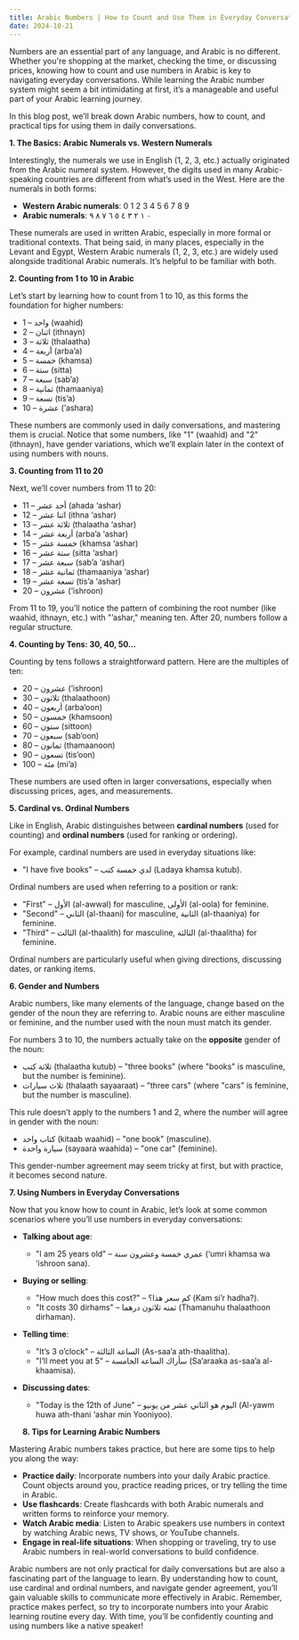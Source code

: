 ```yaml
---
title: Arabic Numbers | How to Count and Use Them in Everyday Conversations
date: 2024-10-21
---
```


Numbers are an essential part of any language, and Arabic is no different. Whether you're shopping at the market, checking the time, or discussing prices, knowing how to count and use numbers in Arabic is key to navigating everyday conversations. While learning the Arabic number system might seem a bit intimidating at first, it’s a manageable and useful part of your Arabic learning journey.

In this blog post, we’ll break down Arabic numbers, how to count, and practical tips for using them in daily conversations.

**1. The Basics: Arabic Numerals vs. Western Numerals**

Interestingly, the numerals we use in English (1, 2, 3, etc.) actually originated from the Arabic numeral system. However, the digits used in many Arabic-speaking countries are different from what’s used in the West. Here are the numerals in both forms:

- **Western Arabic numerals**: 0 1 2 3 4 5 6 7 8 9
- **Arabic numerals**: ٠ ١ ٢ ٣ ٤ ٥ ٦ ٧ ٨ ٩

These numerals are used in written Arabic, especially in more formal or traditional contexts. That being said, in many places, especially in the Levant and Egypt, Western Arabic numerals (1, 2, 3, etc.) are widely used alongside traditional Arabic numerals. It’s helpful to be familiar with both.

**2. Counting from 1 to 10 in Arabic**

Let’s start by learning how to count from 1 to 10, as this forms the foundation for higher numbers:

- 1 – واحد (waahid)
- 2 – اثنان (ithnayn)
- 3 – ثلاثة (thalaatha)
- 4 – أربعة (arba’a)
- 5 – خمسة (khamsa)
- 6 – ستة (sitta)
- 7 – سبعة (sab’a)
- 8 – ثمانية (thamaaniya)
- 9 – تسعة (tis’a)
- 10 – عشرة (’ashara)

These numbers are commonly used in daily conversations, and mastering them is crucial. Notice that some numbers, like "1" (waahid) and "2" (ithnayn), have gender variations, which we’ll explain later in the context of using numbers with nouns.

**3. Counting from 11 to 20**

Next, we’ll cover numbers from 11 to 20:

- 11 – أحد عشر (ahada ‘ashar)
- 12 – اثنا عشر (ithna ‘ashar)
- 13 – ثلاثة عشر (thalaatha ‘ashar)
- 14 – أربعة عشر (arba’a ‘ashar)
- 15 – خمسة عشر (khamsa ‘ashar)
- 16 – ستة عشر (sitta ‘ashar)
- 17 – سبعة عشر (sab’a ‘ashar)
- 18 – ثمانية عشر (thamaaniya ‘ashar)
- 19 – تسعة عشر (tis’a ‘ashar)
- 20 – عشرون (’ishroon)

From 11 to 19, you’ll notice the pattern of combining the root number (like waahid, ithnayn, etc.) with "’ashar," meaning ten. After 20, numbers follow a regular structure.

**4. Counting by Tens: 30, 40, 50…**

Counting by tens follows a straightforward pattern. Here are the multiples of ten:

- 20 – عشرون (’ishroon)
- 30 – ثلاثون (thalaathoon)
- 40 – أربعون (arba’oon)
- 50 – خمسون (khamsoon)
- 60 – ستون (sittoon)
- 70 – سبعون (sab’oon)
- 80 – ثمانون (thamaanoon)
- 90 – تسعون (tis’oon)
- 100 – مئة (mi’a)

These numbers are used often in larger conversations, especially when discussing prices, ages, and measurements.

**5. Cardinal vs. Ordinal Numbers**

Like in English, Arabic distinguishes between **cardinal numbers** (used for counting) and **ordinal numbers** (used for ranking or ordering).

For example, cardinal numbers are used in everyday situations like:

- "I have five books" – لدي خمسة كتب (Ladaya khamsa kutub).

Ordinal numbers are used when referring to a position or rank:

- "First" – الأول (al-awwal) for masculine, الأولى (al-oola) for feminine.
- "Second" – الثاني (al-thaani) for masculine, الثانية (al-thaaniya) for feminine.
- "Third" – الثالث (al-thaalith) for masculine, الثالثة (al-thaalitha) for feminine.

Ordinal numbers are particularly useful when giving directions, discussing dates, or ranking items.

**6. Gender and Numbers**

Arabic numbers, like many elements of the language, change based on the gender of the noun they are referring to. Arabic nouns are either masculine or feminine, and the number used with the noun must match its gender.

For numbers 3 to 10, the numbers actually take on the **opposite** gender of the noun:

- ثلاثة كتب (thalaatha kutub) – "three books" (where "books" is masculine, but the number is feminine).
- ثلاث سيارات (thalaath sayaaraat) – "three cars" (where "cars" is feminine, but the number is masculine).

This rule doesn’t apply to the numbers 1 and 2, where the number will agree in gender with the noun:

- كتاب واحد (kitaab waahid) – "one book" (masculine).
- سيارة واحدة (sayaara waahida) – "one car" (feminine).

This gender-number agreement may seem tricky at first, but with practice, it becomes second nature.

**7. Using Numbers in Everyday Conversations**

Now that you know how to count in Arabic, let’s look at some common scenarios where you’ll use numbers in everyday conversations:

- **Talking about age**:

  - "I am 25 years old" – عمري خمسة وعشرون سنة (‘umri khamsa wa ‘ishroon sana).

- **Buying or selling**:

  - "How much does this cost?" – كم سعر هذا؟ (Kam si’r hadha?).
  - "It costs 30 dirhams" – ثمنه ثلاثون درهما (Thamanuhu thalaathoon dirhaman).

- **Telling time**:

  - "It’s 3 o’clock" – الساعة الثالثة (As-saa’a ath-thaalitha).
  - "I’ll meet you at 5" – سأراك الساعة الخامسة (Sa’araaka as-saa’a al-khaamisa).

- **Discussing dates**:

  - "Today is the 12th of June" – اليوم هو الثاني عشر من يونيو (Al-yawm huwa ath-thani ‘ashar min Yooniyoo).

  **8. Tips for Learning Arabic Numbers**

Mastering Arabic numbers takes practice, but here are some tips to help you along the way:

- **Practice daily**: Incorporate numbers into your daily Arabic practice. Count objects around you, practice reading prices, or try telling the time in Arabic.
- **Use flashcards**: Create flashcards with both Arabic numerals and written forms to reinforce your memory.
- **Watch Arabic media**: Listen to Arabic speakers use numbers in context by watching Arabic news, TV shows, or YouTube channels.
- **Engage in real-life situations**: When shopping or traveling, try to use Arabic numbers in real-world conversations to build confidence.

Arabic numbers are not only practical for daily conversations but are also a fascinating part of the language to learn. By understanding how to count, use cardinal and ordinal numbers, and navigate gender agreement, you’ll gain valuable skills to communicate more effectively in Arabic. Remember, practice makes perfect, so try to incorporate numbers into your Arabic learning routine every day. With time, you’ll be confidently counting and using numbers like a native speaker!
